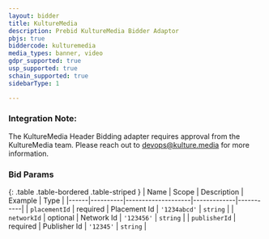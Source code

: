 ```yaml
---
layout: bidder
title: KultureMedia
description: Prebid KultureMedia Bidder Adaptor
pbjs: true
biddercode: kulturemedia
media_types: banner, video
gdpr_supported: true
usp_supported: true
schain_supported: true
sidebarType: 1

---
```


### Integration Note:

The KultureMedia Header Bidding adapter requires approval from the KultureMedia team. Please reach out to  <devops@kulture.media> for more information.


### Bid Params

{: .table .table-bordered .table-striped }
| Name | Scope    | Description        | Example     | Type      |
|------|----------|--------------------|-------------|-----------|
| `placementId` | required | Placement Id | `'1234abcd'` | `string`  |
| `networkId` | optional | Network Id       | `'123456'`     | `string` |
| `publisherId` | required | Publisher Id       | `'12345'`     | `string` |
